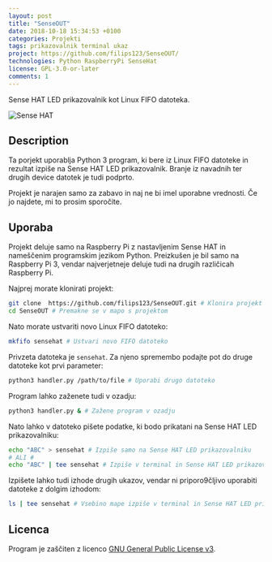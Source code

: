 ```yaml
---
layout: post
title: "SenseOUT"
date: 2018-10-18 15:34:53 +0100
categories: Projekti
tags: prikazovalnik terminal ukaz
project: https://github.com/filips123/SenseOUT/
technologies: Python RaspberryPi SenseHat
license: GPL-3.0-or-later
comments: 1
---
```


Sense HAT LED prikazovalnik kot Linux FIFO datoteka.

<!--more-->

![Sense HAT](https://user-images.githubusercontent.com/16626308/41469297-f47957ec-70ac-11e8-8c75-29812fb4ada0.png)

## Description

Ta porjekt uporablja Python 3 program, ki bere iz Linux FIFO datoteke in rezultat izpiše na Sense HAT LED prikazovalnik.
Branje iz navadnih ter drugih device datotek je tudi podprto.

Projekt je narajen samo za zabavo in naj ne bi imel uporabne vrednosti. Če jo najdete, mi to prosim sporočite.

## Uporaba

Projekt deluje samo na Raspberry Pi z nastavljenim Sense HAT in nameščenim programskim jezikom Python. Preizkušen je bil samo na Raspberry Pi 3, vendar najverjetneje deluje tudi na drugih različicah Raspberry Pi.

Najprej morate klonirati projekt:

```bash
git clone  https://github.com/filips123/SenseOUT.git # Klonira projekt
cd SenseOUT # Premakne se v mapo s projektom
```

Nato morate ustvariti novo Linux FIFO datoteko:

```bash
mkfifo sensehat # Ustvari novo FIFO datoteko
```

Privzeta datoteka je `sensehat`. Za njeno spremembo podajte pot do druge datoteke kot prvi parameter:

```bash
python3 handler.py /path/to/file # Uporabi drugo datoteko
```

Program lahko zaženete tudi v ozadju:

```bash
python3 handler.py & # Zažene program v ozadju
```

Nato lahko v datoteko pišete podatke, ki bodo prikatani na Sense HAT LED prikazovalniku:

```bash
echo "ABC" > sensehat # Izpiše samo na Sense HAT LED prikazovalniku
# ALI #
echo "ABC" | tee sensehat # Izpiše v terminal in Sense HAT LED prikazovalnik
```

Izpišete lahko tudi izhode drugih ukazov, vendar ni priporo9čljivo uporabiti datoteke z dolgim izhodom:

```bash
ls | tee sensehat # Vsebino mape izpiše v terminal in Sense HAT LED prikazovalnik
```

## Licenca

Program je zaščiten z licenco [GNU General Public License v3](https://www.gnu.org/licenses/gpl-3.0.en.html).

